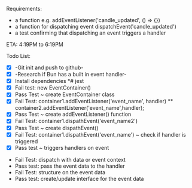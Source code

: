 

Requirements:
 * a function e.g. addEventListener('candle_updated', () => {})
 * a function for dispatching event dispatchEvent('candle_updated')
 * a test confirming that dispatching an event triggers a handler

ETA: 4:19PM to 6:19PM

Todo List:
 * [x] -Git init and push to github-
 * [x] -Research if Bun has a built in event handler-
 * [x] Install dependencies
    *# jest
 * [x] Fail test: new EventContainer()
 * [x] Pass Test ~ create EventContainer class
 * [x] Fail Test: container1.addEventListener('event_name', handler)
    ** container2.addEventListener('event_name',handler);
 * [x] Pass Test ~ create addEventListener() function
 * [x] Fail Test: container1.dispathEvent('event_name2')
 * [x] Pass Test ~ create dispathEvent() 
 * [x] Fail Test: container1.dispathEvent('event_name') ~ check if handler is triggered
 * [x] Pass test ~ triggers handlers on event
 * Fail Test: dispatch with data or event context
 * Pass test: pass the event data to the handler
 * Fail Test: structure on the event data
 * Pass test: create/update interface for the event data
